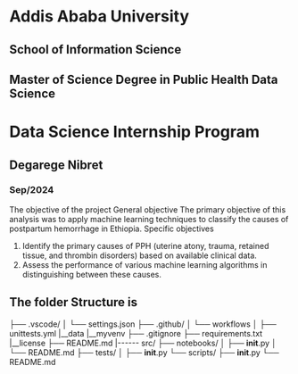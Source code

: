 # Addis Ababa University
## School of Information Science
## Master of Science Degree in Public Health Data Science

# Data Science Internship Program 

## Degarege Nibret
### Sep/2024

The objective of the project
General objective
The primary objective of this analysis was to apply machine learning techniques to classify the causes of postpartum hemorrhage in Ethiopia. 
Specific objectives
1.	Identify the primary causes of PPH (uterine atony, trauma, retained tissue, and thrombin disorders) based on available clinical data.
2.	Assess the performance of various machine learning algorithms in distinguishing between these causes.


## The folder Structure is 

├── .vscode/
│   └── settings.json
├── .github/
│   └── workflows
│       ├── unittests.yml
|__data
|__myvenv
├── .gitignore
├── requirements.txt
|__license
├── README.md
 |------ src/
├── notebooks/
│   ├── __init__.py
│   └── README.md
├── tests/
│   ├── __init__.py
└── scripts/
    ├── __init__.py
    └── README.md



